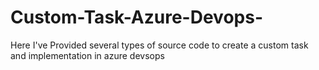 # Custom-Task-Azure-Devops-
Here I've Provided several types of source code to create a custom task and implementation in azure devsops
